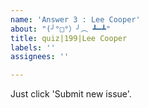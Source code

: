 ```yaml
---
name: 'Answer 3 : Lee Cooper'
about: "(╯°□°）╯︵ ┻━┻"
title: quiz|199|Lee Cooper
labels: ''
assignees: ''

---
```


Just click 'Submit new issue'.
